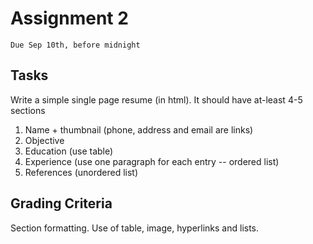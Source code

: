 # Assignment 2
`Due Sep 10th, before midnight`


## Tasks

Write a simple single page resume (in html). It should have at-least 4-5 sections

1. Name + thumbnail (phone, address and email are links) 
2. Objective 
3. Education (use table) 
4. Experience (use one paragraph for each entry -- ordered list) 
5. References (unordered list)


## Grading Criteria

Section formatting. Use of table, image, hyperlinks and lists.

